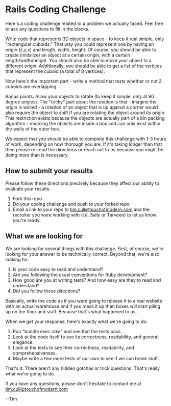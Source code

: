 # Rails Coding Challenge

Here's a coding challenge related to a problem we actually faced. Feel free to ask any questions to fill in the blanks.

Write code that represents 3D objects in space - to keep it real simple, only "rectangular cuboids." That way you could represent one by having an origin (z,y,x) and length, width, height. Of course, you should be able to create (initialize) an object at a certain origin, with a certain length/width/height. You should also be able to move your object to a different origin. Additionally, you should be able to get a list of the vertices that represent the cuboid (a total of 8 vertices).

Now here's the important part - write a method that tests whether or not 2 cuboids are overlapping.

Bonus points:
Allow your objects to rotate (to keep it simple, only at 90 degree angles). The "tricky" part about the rotation is that - imagine the origin is walled - a rotation of an object that is up against a corner would also require the object to shift if you are rotating the object around its origin. This restriction exists because the objects are actually part of a bin packing algorithm - meaning the objects are inside a box and can only exist within the walls of the outer box.

We expect that you should be able to complete this challenge with 1-3 hours of work, depending on how thorough you are.  If it's taking longer than that then please re-read the directions or reach out to us because you might be doing more than is necessary.

## How to submit your results
Please follow these directions precisely because they affect our ability to evaluate your results.

1. Fork this repo
2. Do your coding challenge and push to your forked repo
3. Email a link to your repo to tim.cull@touchofmodern.com and the recruiter you were working with (i.e. Sally or Tarveen) to let us know you're ready.

## What we are looking for
We are looking for several things with this challenge.  First, of course, we're looking for your answer to be technically correct. Beyond that, we're also looking for:

1. Is your code easy to read and understand?
2. Are you following the usual conventions for Ruby development?
3. How good are you at writing tests? And how easy are they to read and understand?
4. Did you follow these directions?

Basically, write the code as if you were going to release it to a real website with an actual warehouse and if you mess it up then boxes will start piling up on the floor and stuff.  Because that's what happened to us.

When we get your response, here's exactly what we're going to do:

1. Run "bundle exec rake" and see that the tests pass.
2. Look at the code itself to see its correctness, readability, and general elegance.
3. Look at the tests to see their correctness, readability, and comprehensiveness.
4. Maybe write a few more tests of our own to see if we can break stuff.

That's it.  There aren't any hidden gotchas or trick questions.  That's really what we're going to do.

If you have any questions, please don't hesitate to contact me at tim.cull@touchofmodern.com

--Tim
